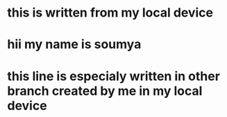 # this is written from my local device 
# hii my name is soumya
# this line is especialy written in other branch created by me in my local device
